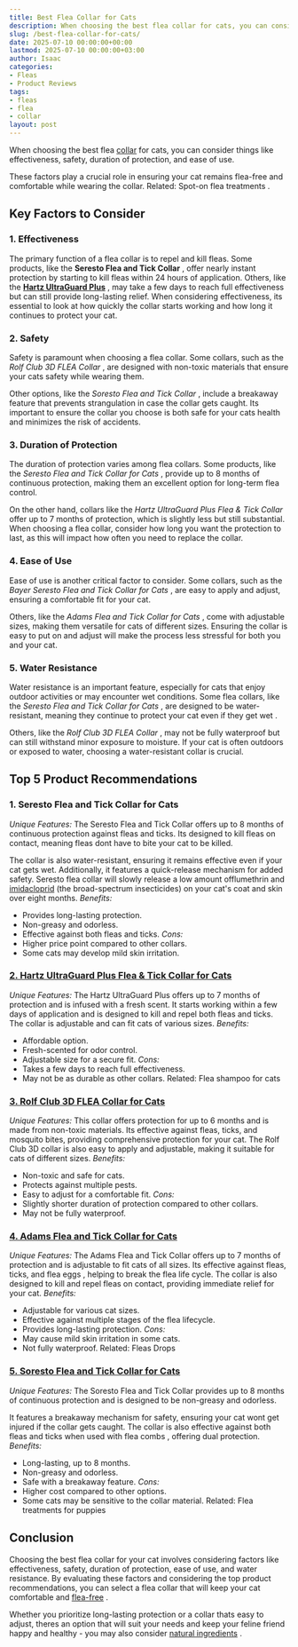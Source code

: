 ```yaml
---
title: Best Flea Collar for Cats
description: When choosing the best flea collar for cats, you can consider things like effectiveness, safety, duration of protection, and ease of use. These factors play a...
slug: /best-flea-collar-for-cats/
date: 2025-07-10 00:00:00+00:00
lastmod: 2025-07-10 00:00:00+03:00
author: Isaac
categories:
- Fleas
- Product Reviews
tags:
- fleas
- flea
- collar
layout: post
---
```

When choosing the best flea [collar](https://pestpolicy.com/do-flea-collars-work/) for cats, you can consider things like effectiveness, safety, duration of protection, and ease of use.

These factors play a crucial role in ensuring your cat remains flea-free and comfortable while wearing the collar. Related:
Spot-on flea treatments
.
## Key Factors to Consider
### **1. Effectiveness**
The primary function of a flea collar is to repel and kill fleas. Some products, like the
**Seresto Flea and Tick Collar**
, offer nearly instant protection by starting to kill fleas within 24 hours of application.
Others, like the
[**Hartz UltraGuard Plus**](https://www.amazon.com/dp/B00B8CG5NK/?tag=p-policy-20)
, may take a few days to reach full effectiveness but can still provide long-lasting relief. When considering effectiveness, its essential to look at
how quickly the collar starts working and how long it continues to protect your cat.
### **2. Safety**
Safety is paramount when choosing a flea collar. Some collars, such as the
*Rolf Club 3D FLEA Collar*
, are designed with non-toxic materials that ensure your cats safety while wearing them.

Other options, like the
*Soresto Flea and Tick Collar*
, include a breakaway feature that prevents strangulation in case the collar gets caught. Its important to ensure the collar you choose is both safe for your cats health and minimizes the risk of accidents.
### **3. Duration of Protection**
The duration of protection varies among flea collars. Some products, like the
*Seresto Flea and Tick Collar for Cats*
, provide up to 8 months of continuous protection, making them an excellent option for long-term flea control.

On the other hand, collars like the
*Hartz UltraGuard Plus Flea & Tick Collar*
offer up to 7 months of protection, which is slightly less but still substantial. When choosing a flea collar, consider how long you want the protection to last, as this will impact how often you need to replace the collar.
### **4. Ease of Use**
Ease of use is another critical factor to consider. Some collars, such as the
*Bayer Seresto Flea and Tick Collar for Cats*
, are easy to apply and adjust, ensuring a comfortable fit for your cat.

Others, like the
*Adams Flea and Tick Collar for Cats*
, come with adjustable sizes, making them versatile for cats of different sizes. Ensuring the collar is easy to put on and adjust will make the process less stressful for both you and your cat.
### **5. Water Resistance**
Water resistance is an important feature, especially for cats that enjoy outdoor activities or may encounter wet conditions. Some flea collars, like the
*Seresto Flea and Tick Collar for Cats*
, are designed to be water-resistant, meaning they continue to protect your cat even
if they get wet
.

Others, like the
*Rolf Club 3D FLEA Collar*
, may not be fully waterproof but can still withstand minor exposure to moisture. If your cat is often outdoors or exposed to water, choosing a water-resistant collar is crucial.
## Top 5 Product Recommendations
### **1. Seresto Flea and Tick Collar for Cats**
*Unique Features:*
The Seresto Flea and Tick Collar offers up to 8 months of continuous protection against fleas and ticks. Its designed to kill fleas on contact, meaning fleas dont have to bite your cat to be killed.

The collar is also water-resistant, ensuring it remains effective even if your cat gets wet. Additionally, it features a quick-release mechanism for added safety.
Seresto flea collar will slowly release a low amount offlumethrin and
[imidacloprid](https://www.sciencedirect.com/science/article/pii/S0304401717304703)
(the broad-spectrum insecticides) on your cat's coat and skin over eight months.
*Benefits:*
- Provides long-lasting protection.
- Non-greasy and odorless.
- Effective against both fleas and ticks.
*Cons:*
- Higher price point compared to other collars.
- Some cats may develop mild skin irritation.
### [**2. Hartz UltraGuard Plus Flea & Tick Collar for Cats**](https://www.amazon.com/dp/B00B8CG5NK/?tag=p-policy-20)
*Unique Features:*
The Hartz UltraGuard Plus offers up to 7 months of protection and is infused with a fresh scent. It starts working within a few days of application and is designed to kill and repel both fleas and ticks. The collar is adjustable and can fit cats of various sizes.
*Benefits:*
- Affordable option.
- Fresh-scented for odor control.
- Adjustable size for a secure fit.
*Cons:*
- Takes a few days to reach full effectiveness.
- May not be as durable as other collars.
Related:
Flea shampoo for cats
### [**3. Rolf Club 3D FLEA Collar for Cats**](https://www.amazon.com/dp/B01JQHKVPQ/?tag=p-policy-20)
*Unique Features:*
This collar offers protection for up to 6 months and is made from non-toxic materials. Its effective against fleas, ticks, and mosquito bites, providing comprehensive protection for your cat. The Rolf Club 3D collar is also easy to apply and adjustable, making it suitable for cats of different sizes.
*Benefits:*
- Non-toxic and safe for cats.
- Protects against multiple pests.
- Easy to adjust for a comfortable fit.
*Cons:*
- Slightly shorter duration of protection compared to other collars.
- May not be fully waterproof.
### [**4. Adams Flea and Tick Collar for Cats**](https://www.amazon.com/dp/B086X7JG6L/?tag=p-policy-20)
*Unique Features:*
The Adams Flea and Tick Collar offers up to 7 months of protection and is adjustable to fit cats of all sizes. Its effective against fleas, ticks, and
flea eggs
, helping to break the flea life cycle. The collar is also designed to kill and repel fleas on contact, providing immediate relief for your cat.
*Benefits:*
- Adjustable for various cat sizes.
- Effective against multiple stages of the flea lifecycle.
- Provides long-lasting protection.
*Cons:*
- May cause mild skin irritation in some cats.
- Not fully waterproof.
Related:
Fleas Drops
### [**5. Soresto Flea and Tick Collar for Cats**](https://www.amazon.com/dp/B00B8CG5NK/?tag=p-policy-20)
*Unique Features:*
The Soresto Flea and Tick Collar provides up to 8 months of continuous protection and is designed to be non-greasy and odorless.

It features a breakaway mechanism for safety, ensuring your cat wont get injured if the collar gets caught. The collar is also effective against both fleas and ticks when used with
flea combs
, offering dual protection.
*Benefits:*
- Long-lasting, up to 8 months.
- Non-greasy and odorless.
- Safe with a breakaway feature.
*Cons:*
- Higher cost compared to other options.
- Some cats may be sensitive to the collar material.
Related:
Flea treatments for puppies
## Conclusion
Choosing the best flea collar for your cat involves considering factors like effectiveness, safety, duration of protection, ease of use, and water resistance. By evaluating these factors and considering the top product recommendations, you can select a flea collar that will keep your cat comfortable and
[flea-free](https://pestpolicy.com/best-puppy-shampoo-for-fleas/)
.

Whether you prioritize long-lasting protection or a collar thats easy to adjust, theres an option that will suit your needs and keep your feline friend happy and healthy - you may also consider
[natural ingredients](https://pestpolicy.com/diatomaceous-earth-for-fleas-on-cats/)
.